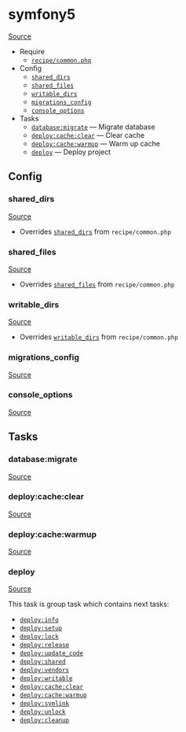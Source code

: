<!-- DO NOT EDIT THIS FILE! -->
<!-- Instead edit recipe/symfony5.php -->
<!-- Then run bin/docgen -->

# symfony5

[Source](/recipe/symfony5.php)



* Require
  * [`recipe/common.php`](/docs/recipe/common.md)
* Config
  * [`shared_dirs`](#shared_dirs)
  * [`shared_files`](#shared_files)
  * [`writable_dirs`](#writable_dirs)
  * [`migrations_config`](#migrations_config)
  * [`console_options`](#console_options)
* Tasks
  * [`database:migrate`](#databasemigrate) — Migrate database
  * [`deploy:cache:clear`](#deploycacheclear) — Clear cache
  * [`deploy:cache:warmup`](#deploycachewarmup) — Warm up cache
  * [`deploy`](#deploy) — Deploy project

## Config
### shared_dirs
[Source](/recipe/symfony5.php#L6)

* Overrides [`shared_dirs`](/docs/recipe/common.md#shared_dirs) from `recipe/common.php`



### shared_files
[Source](/recipe/symfony5.php#L7)

* Overrides [`shared_files`](/docs/recipe/common.md#shared_files) from `recipe/common.php`



### writable_dirs
[Source](/recipe/symfony5.php#L8)

* Overrides [`writable_dirs`](/docs/recipe/common.md#writable_dirs) from `recipe/common.php`



### migrations_config
[Source](/recipe/symfony5.php#L9)



### console_options
[Source](/recipe/symfony5.php#L15)




## Tasks
### database:migrate
[Source](/recipe/symfony5.php#L20)



### deploy:cache:clear
[Source](/recipe/symfony5.php#L30)



### deploy:cache:warmup
[Source](/recipe/symfony5.php#L35)



### deploy
[Source](/recipe/symfony5.php#L40)



This task is group task which contains next tasks:
* [`deploy:info`](/docs/recipe/deploy/info.md#deployinfo)
* [`deploy:setup`](/docs/recipe/deploy/setup.md#deploysetup)
* [`deploy:lock`](/docs/recipe/deploy/lock.md#deploylock)
* [`deploy:release`](/docs/recipe/deploy/release.md#deployrelease)
* [`deploy:update_code`](/docs/recipe/deploy/update_code.md#deployupdate_code)
* [`deploy:shared`](/docs/recipe/deploy/shared.md#deployshared)
* [`deploy:vendors`](/docs/recipe/deploy/vendors.md#deployvendors)
* [`deploy:writable`](/docs/recipe/deploy/writable.md#deploywritable)
* [`deploy:cache:clear`](/docs/recipe/symfony5.md#deploycacheclear)
* [`deploy:cache:warmup`](/docs/recipe/symfony5.md#deploycachewarmup)
* [`deploy:symlink`](/docs/recipe/deploy/symlink.md#deploysymlink)
* [`deploy:unlock`](/docs/recipe/deploy/lock.md#deployunlock)
* [`deploy:cleanup`](/docs/recipe/deploy/cleanup.md#deploycleanup)


